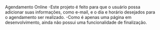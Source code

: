
Agendamento Online
-Este projeto é feito para que o usuário possa adicionar suas informações, como e-mail, e o dia e horário desejados para o agendamento ser realizado.
-Como é apenas uma página em desenvolvimento, ainda não possui uma funcionalidade de finalização.

